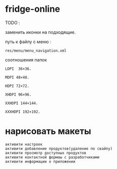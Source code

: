 # fridge-online
TODO :

  заменить иконки на подходящие. 

путь к файлу с меню : 

    res/menu/menu_navigation.xml

соотношения папок
  
    LDPI  36×36.
    
    MDPI 48×48.
    
    HDPI 72×72.
    
    XHDPI 96×96.
    
    XXHDPI 144×144.
    
    XXXHDPI 192×192.

# нарисовать макеты
  
    активити настроек
    активити добавление продуктов(удаление по свайпу)
    активити просмотр доступных продуктов
    активити контактной формаы с разработчиками
    активити информации о приложении
